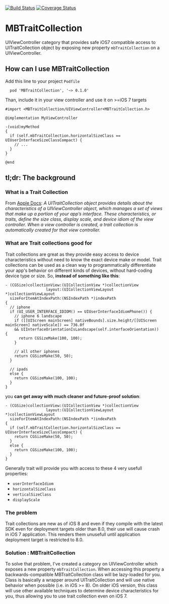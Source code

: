 [![Build Status](https://travis-ci.org/MatejBalantic/MBTraitCollection.svg)](https://travis-ci.org/MatejBalantic/MBTraitCollection) [![Coverage Status](https://coveralls.io/repos/MatejBalantic/MBTraitCollection/badge.png)](https://coveralls.io/r/MatejBalantic/MBTraitCollection)

MBTraitCollection
=================

UIViewController category that provides safe iOS7 compatible access to UITraitCollection object by exposing new property ``mbTraitCollection`` on a UIViewController.


## How can I use MBTraitCollection

Add this line to your project `Podfile`
```pods
  pod 'MBTraitCollection', '~> 0.1.0'
```

Than, include it in your view controller and use it on >=iOS 7 targets

```obj-c
#import <MBTraitCollection/UIViewController+MBTraitCollection.h>

@implementation MyViewController

-(void)myMethod
{
  if (self.mbTraitCollection.horizontalSizeClass == UIUserInterfaceSizeClassCompact) {
    // ...
  }
}

@end
```

## tl;dr: The background

### What is a Trait Collection

From [Apple Docs][1]: _A UITraitCollection object provides details about the characteristics of a UIViewController object, which manages a set of views that make up a portion of your app’s interface. These characteristics, or traits, define the size class, display scale, and device idiom of the view controller. When a view controller is created, a trait collection is automatically created for that view controller._

### What are Trait collections good for

Trait collections are great as they provide easy access to device characteristics without need to know the exact device make or model. Trait collections can be used as a clean way to programmatically differentiate your app's behavior on different kinds of devices, without hard-coding device type or size. So, **instead of something like this**:

```obj-c
- (CGSize)collectionView:(UICollectionView *)collectionView
                  layout:(UICollectionViewLayout *)collectionViewLayout
  sizeForItemAtIndexPath:(NSIndexPath *)indexPath
{
  // iphone
  if (UI_USER_INTERFACE_IDIOM() == UIUserInterfaceIdiomPhone()) {
    // iphone 6 landscape
    if ([[UIScreen mainScreen] nativeBounds].size.height/[[UIScreen mainScreen] nativeScale]) == 736.0f
    && UIInterfaceOrientationIsLandscape(self.interfaceOrientation))  {
      return CGSizeMake(100, 100);
    }
    
    // all other iphones
    return CGSizeMake(50, 50);
  }
  
  // ipads
  else {
    return CGSizeMake(100, 100);
  }
}
```

you **can get away with much cleaner and future-proof solution**:

```obj-c
- (CGSize)collectionView:(UICollectionView *)collectionView
                  layout:(UICollectionViewLayout *)collectionViewLayout
  sizeForItemAtIndexPath:(NSIndexPath *)indexPath
{
  if (self.mbTraitCollection.horizontalSizeClass == UIUserInterfaceSizeClassCompact) {
    return CGSizeMake(50, 50);
  }
  else {
    return CGSizeMake(100, 100);
  }
}
```

Generally trait will provide you with access to these 4 very usefull properties:
* `userInterfaceIdiom`
* `horizontalSizeClass`
* `verticalSizeClass`
* `displayScale`

### The problem

Trait collections are new as of iOS 8 and even if they compile with the latest SDK even for deployment targets older than 8.0, their use will cause crash in iOS 7 application. This renders them unusefull until application deployment target is restricted to 8.0. 

### Solution : MBTraitCollection

To solve that problem, I've created a category on UIViewController which exposes a new property `mbTraitCollection`. When accessing this property a backwards-compatible MBTraitCollection class will be lazy-loaded for you. Class is basically a wrapper around UITraitCollection and will use native behavior when possible (i.e. in iOS >= 8). On older iOS version, this class will use other available techniques to determine device characteristics for you, thus allowing you to use trait collection even on iOS 7.

[1]: https://developer.apple.com/library/prerelease/ios/documentation/UIKit/Reference/UITraitSet_ClassReference/index.html

